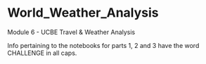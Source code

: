 # World_Weather_Analysis
Module 6 - UCBE Travel &amp; Weather Analysis

Info pertaining to the notebooks for parts 1, 2 and 3 have the word CHALLENGE in all caps.  

